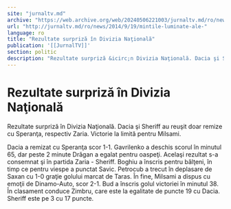 ```yaml
---
site: "jurnaltv.md"
archive: "https://web.archive.org/web/20240506221003/jurnaltv.md/ro/news/2014/9/19/mintile-luminate-ale-"
url: "http://jurnaltv.md/ro/news/2014/9/19/mintile-luminate-ale-"
language: ro
title: "Rezultate surpriză în Divizia Naţională"
publication: '[[JurnalTV]]'
section: politic
description: "Rezultate surpriză &icirc;n Divizia Naţională. Dacia şi Sheriff au reuşit doar remize cu Speranţa, respectiv Zaria. Victorie la limită pentru Milsami...."
---
```


# Rezultate surpriză în Divizia Naţională

Rezultate surpriză în Divizia Naţională. Dacia şi Sheriff au reuşit doar remize cu Speranţa, respectiv Zaria. Victorie la limită pentru Milsami.

Dacia a remizat cu Speranţa scor 1-1. Gavrilenko a deschis scorul în minutul 65, dar peste 2 minute Drăgan a egalat pentru oaspeţi. Acelaşi rezultat s-a consemnat şi în partida Zaria - Sheriff. Boghiu a înscris pentru bălţeni, în timp ce pentru viespe a punctat Savic. Petrocub a trecut în deplasare de Saxan cu 1-0 graţie golului marcat de Taras. În fine, Milsami a dispus cu emoţii de Dinamo-Auto, scor 2-1. Bud a înscris golul victoriei în minutul 38. În clasament conduce Zimbru, care este la egalitate de puncte 19 cu Dacia. Sheriff este pe 3 cu 17 puncte.